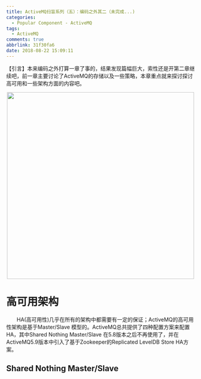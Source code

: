 ```yaml
---
title: ActiveMQ扫盲系列（五）：编码之外其二（未完成...)
categories:
  - Popular Component - ActiveMQ
tags:
  - ActiveMQ
comments: true
abbrlink: 31f30fa6
date: 2018-08-22 15:09:11
---
```

【引言】本来编码之外打算一章了事的，结果发现篇幅巨大，索性还是开第二章继续吧，前一章主要讨论了ActiveMQ的存储以及一些策略，本章重点就来探讨探讨高可用和一些架构方面的内容吧。
<div align=center><img src="/img/2018/2018-08-22-01.jpg" width="500"/></div>
<!-- more -->

# 高可用架构
&emsp;&emsp;HA(高可用性)几乎在所有的架构中都需要有一定的保证；ActiveMQ的高可用性架构是基于Master/Slave 模型的。ActiveMQ总共提供了四种配置方案来配置HA，其中Shared Nothing Master/Slave 在5.8版本之后不再使用了，并在ActiveMQ5.9版本中引入了基于Zookeeper的Replicated LevelDB Store HA方案。

## Shared Nothing Master/Slave